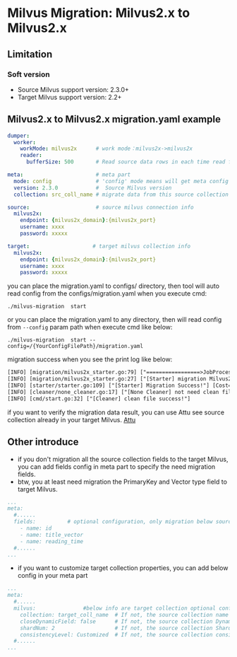 # Milvus Migration: Milvus2.x to Milvus2.x

## Limitation

### Soft version

- Source Milvus support version:  2.3.0+
- Target Milvus support version: 2.2+


## Milvus2.x to Milvus2.x migration.yaml example

```yaml
dumper:
  worker:
    workMode: milvus2x      # work mode：milvus2x->milvus2x
    reader:
      bufferSize: 500       # Read source data rows in each time read from Source Milvus.

meta:                       # meta part
  mode: config              # 'config' mode means will get meta config from this config file itself.
  version: 2.3.0            #  Source Milvus version
  collection: src_coll_name # migrate data from this source collection

source:                     # source milvus connection info
  milvus2x:
    endpoint: {milvus2x_domain}:{milvus2x_port}
    username: xxxx
    password: xxxxx

target:                    # target milvus collection info
  milvus2x:
    endpoint: {milvus2x_domain}:{milvus2x_port}
    username: xxxx
    password: xxxxx
```

you can place the migration.yaml to configs/ directory, then tool will auto read config from the configs/migration.yaml
when you execute cmd:

```shell
./milvus-migration  start
```

or you can place the migration.yaml to any directory, then will read config from `--config` param path when execute cmd
like below:

```shell
./milvus-migration  start --config=/{YourConfigFilePath}/migration.yaml
```
migration success when you see the print log like below:
```html
[INFO] [migration/milvus2x_starter.go:79] ["=================>JobProcess!"] [Percent=100]
[INFO] [migration/milvus2x_starter.go:27] ["[Starter] migration Milvus2X to Milvus2X finish!!!"] [Cost=94.877717375]
[INFO] [starter/starter.go:109] ["[Starter] Migration Success!"] [Cost=94.878243583]
[INFO] [cleaner/none_cleaner.go:17] ["[None Cleaner] not need clean files"] [mode=]
[INFO] [cmd/start.go:32] ["[Cleaner] clean file success!"]
```
if you want to verify the migration data result, you can use Attu see source collection already in your target Milvus. [Attu](https://github.com/zilliztech/attu)  

## Other introduce
- if you don't migration all the source collection fields to the target Milvus, you can add fields config in meta part to specify the need migration fields.
- btw, you at least need migration the PrimaryKey and Vector type field to target Milvus.
```yaml
...
meta:
  #......
  fields:          # optional configuration, only migration below source collection fields to target milvus:
    - name: id
    - name: title_vector
    - name: reading_time
  #......
...
```
- if you want to customize target collection properties, you can add below config in your meta part
```yaml
...
meta:
  #......
  milvus:               #below info are target collection optional configuration:
    collection: target_coll_name  # If not, the source collection name will be used.
    closeDynamicField: false      # If not, the source collection DynamicField prop will be used.
    shardNum: 2                   # If not, the source collection ShardNum prop will be used.
    consistencyLevel: Customized  # If not, the source collection consistencyLevel prop will be used.
  #......  
...
```